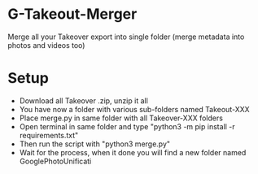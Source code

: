 # G-Takeout-Merger
Merge all your Takeover export into single folder (merge metadata into photos and videos too)



# Setup
- Download all Takeover .zip, unzip it all
- You have now a folder with various sub-folders named Takeout-XXX
- Place merge.py in same folder with all Takeover-XXX folders
- Open terminal in same folder and type "python3 -m pip install -r requirements.txt"
- Then run the script with "python3 merge.py"
- Wait for the process, when it done you will find a new folder named GooglePhotoUnificati
